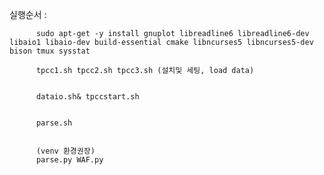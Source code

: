 실행순서 : 

          sudo apt-get -y install gnuplot libreadline6 libreadline6-dev libaio1 libaio-dev build-essential cmake libncurses5 libncurses5-dev bison tmux sysstat

          tpcc1.sh tpcc2.sh tpcc3.sh (설치및 세팅, load data)


          dataio.sh& tpccstart.sh
          
          
          parse.sh
          
          
          (venv 환경권장)
          parse.py WAF.py
          
          
 
